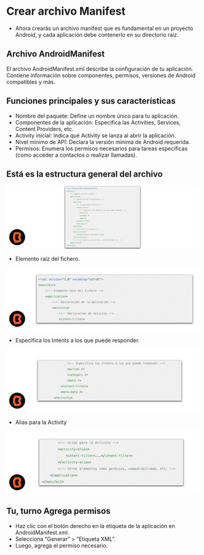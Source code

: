 # Crear archivo Manifest

* Ahora crearás un archivo manifest que es fundamental en un proyecto Android, y cada aplicación debe contenerlo en su directorio raíz.

## Archivo AndroidManifest

El archivo AndroidManifest.xml describe la configuración de tu aplicación. Contiene información sobre componentes, permisos, versiones de Android compatibles y más.

## Funciones principales y sus características

- Nombre del paquete: Define un nombre único para tu aplicación.
- Componentes de la aplicación: Especifica las Activities, Services, Content Providers, etc.
- Activity inicial: Indica qué Activity se lanza al abrir la aplicación.
- Nivel mínimo de API: Declara la versión mínima de Android requerida.
- Permisos: Enumera los permisos necesarios para tareas específicas (como acceder a contactos o realizar llamadas).

## Está es la estructura general del archivo


![Manifest](img/01.png)

- Elemento raíz del fichero.

![Manifest](img/02.png)

- Especifica los Intents a los que puede responder.

![Manifest](img/03.png)

- Alias para la Activity

![Manifest](img/04.png)

## Tu, turno Agrega permisos

- Haz clic con el botón derecho en la etiqueta de la aplicación en AndroidManifest.xml.
- Selecciona “Generar” > “Etiqueta XML”.
- Luego, agrega el permiso necesario.